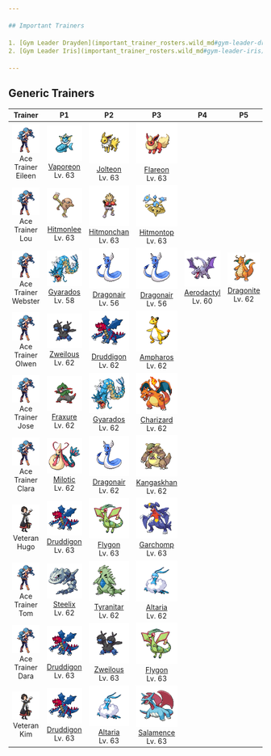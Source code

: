 ```yaml
---

## Important Trainers

1. [Gym Leader Drayden](important_trainer_rosters.wild_md#gym-leader-drayden)
2. [Gym Leader Iris](important_trainer_rosters.wild_md#gym-leader-iris)

---
```


## Generic Trainers</h3>

| Trainer | P1 | P2 | P3 | P4 | P5 | P6 |
|:-------:|:--:|:--:|:--:|:--:|:--:|:--:|
| ![Ace Trainer Eileen](../../assets/trainers/ace_trainer.png)<br>Ace Trainer Eileen | ![Vaporeon](../../assets/sprites/vaporeon/front.png)<br>[Vaporeon](../../pokemon/vaporeon.wild_md/)<br>Lv. 63 | ![Jolteon](../../assets/sprites/jolteon/front.png)<br>[Jolteon](../../pokemon/jolteon.wild_md/)<br>Lv. 63 | ![Flareon](../../assets/sprites/flareon/front.png)<br>[Flareon](../../pokemon/flareon.wild_md/)<br>Lv. 63 |
| ![Ace Trainer Lou](../../assets/trainers/ace_trainer.png)<br>Ace Trainer Lou | ![Hitmonlee](../../assets/sprites/hitmonlee/front.png)<br>[Hitmonlee](../../pokemon/hitmonlee.wild_md/)<br>Lv. 63 | ![Hitmonchan](../../assets/sprites/hitmonchan/front.png)<br>[Hitmonchan](../../pokemon/hitmonchan.wild_md/)<br>Lv. 63 | ![Hitmontop](../../assets/sprites/hitmontop/front.png)<br>[Hitmontop](../../pokemon/hitmontop.wild_md/)<br>Lv. 63 |
| ![Ace Trainer Webster](../../assets/trainers/ace_trainer.png)<br>Ace Trainer Webster | ![Gyarados](../../assets/sprites/gyarados/front.png)<br>[Gyarados](../../pokemon/gyarados.wild_md/)<br>Lv. 58 | ![Dragonair](../../assets/sprites/dragonair/front.png)<br>[Dragonair](../../pokemon/dragonair.wild_md/)<br>Lv. 56 | ![Dragonair](../../assets/sprites/dragonair/front.png)<br>[Dragonair](../../pokemon/dragonair.wild_md/)<br>Lv. 56 | ![Aerodactyl](../../assets/sprites/aerodactyl/front.png)<br>[Aerodactyl](../../pokemon/aerodactyl.wild_md/)<br>Lv. 60 | ![Dragonite](../../assets/sprites/dragonite/front.png)<br>[Dragonite](../../pokemon/dragonite.wild_md/)<br>Lv. 62 |
| ![Ace Trainer Olwen](../../assets/trainers/ace_trainer.png)<br>Ace Trainer Olwen | ![Zweilous](../../assets/sprites/zweilous/front.png)<br>[Zweilous](../../pokemon/zweilous.wild_md/)<br>Lv. 62 | ![Druddigon](../../assets/sprites/druddigon/front.png)<br>[Druddigon](../../pokemon/druddigon.wild_md/)<br>Lv. 62 | ![Ampharos](../../assets/sprites/ampharos/front.png)<br>[Ampharos](../../pokemon/ampharos.wild_md/)<br>Lv. 62 |
| ![Ace Trainer Jose](../../assets/trainers/ace_trainer.png)<br>Ace Trainer Jose | ![Fraxure](../../assets/sprites/fraxure/front.png)<br>[Fraxure](../../pokemon/fraxure.wild_md/)<br>Lv. 62 | ![Gyarados](../../assets/sprites/gyarados/front.png)<br>[Gyarados](../../pokemon/gyarados.wild_md/)<br>Lv. 62 | ![Charizard](../../assets/sprites/charizard/front.png)<br>[Charizard](../../pokemon/charizard.wild_md/)<br>Lv. 62 |
| ![Ace Trainer Clara](../../assets/trainers/ace_trainer.png)<br>Ace Trainer Clara | ![Milotic](../../assets/sprites/milotic/front.png)<br>[Milotic](../../pokemon/milotic.wild_md/)<br>Lv. 62 | ![Dragonair](../../assets/sprites/dragonair/front.png)<br>[Dragonair](../../pokemon/dragonair.wild_md/)<br>Lv. 62 | ![Kangaskhan](../../assets/sprites/kangaskhan/front.png)<br>[Kangaskhan](../../pokemon/kangaskhan.wild_md/)<br>Lv. 62 |
| ![Veteran Hugo](../../assets/trainers/veteran.png)<br>Veteran Hugo | ![Druddigon](../../assets/sprites/druddigon/front.png)<br>[Druddigon](../../pokemon/druddigon.wild_md/)<br>Lv. 63 | ![Flygon](../../assets/sprites/flygon/front.png)<br>[Flygon](../../pokemon/flygon.wild_md/)<br>Lv. 63 | ![Garchomp](../../assets/sprites/garchomp/front.png)<br>[Garchomp](../../pokemon/garchomp.wild_md/)<br>Lv. 63 |
| ![Ace Trainer Tom](../../assets/trainers/ace_trainer.png)<br>Ace Trainer Tom | ![Steelix](../../assets/sprites/steelix/front.png)<br>[Steelix](../../pokemon/steelix.wild_md/)<br>Lv. 62 | ![Tyranitar](../../assets/sprites/tyranitar/front.png)<br>[Tyranitar](../../pokemon/tyranitar.wild_md/)<br>Lv. 62 | ![Altaria](../../assets/sprites/altaria/front.png)<br>[Altaria](../../pokemon/altaria.wild_md/)<br>Lv. 62 |
| ![Ace Trainer Dara](../../assets/trainers/ace_trainer.png)<br>Ace Trainer Dara | ![Druddigon](../../assets/sprites/druddigon/front.png)<br>[Druddigon](../../pokemon/druddigon.wild_md/)<br>Lv. 63 | ![Zweilous](../../assets/sprites/zweilous/front.png)<br>[Zweilous](../../pokemon/zweilous.wild_md/)<br>Lv. 63 | ![Flygon](../../assets/sprites/flygon/front.png)<br>[Flygon](../../pokemon/flygon.wild_md/)<br>Lv. 63 |
| ![Veteran Kim](../../assets/trainers/veteran.png)<br>Veteran Kim | ![Druddigon](../../assets/sprites/druddigon/front.png)<br>[Druddigon](../../pokemon/druddigon.wild_md/)<br>Lv. 63 | ![Altaria](../../assets/sprites/altaria/front.png)<br>[Altaria](../../pokemon/altaria.wild_md/)<br>Lv. 63 | ![Salamence](../../assets/sprites/salamence/front.png)<br>[Salamence](../../pokemon/salamence.wild_md/)<br>Lv. 63 |

